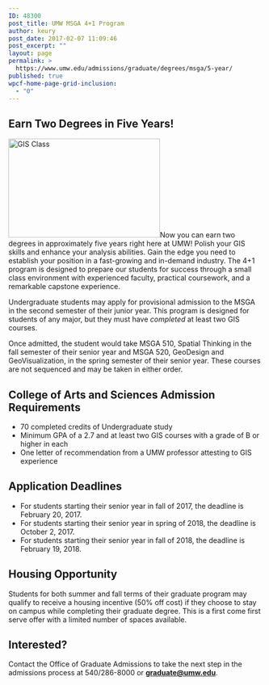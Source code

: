 ```yaml
---
ID: 48300
post_title: UMW MSGA 4+1 Program
author: keury
post_date: 2017-02-07 11:09:46
post_excerpt: ""
layout: page
permalink: >
  https://www.umw.edu/admissions/graduate/degrees/msga/5-year/
published: true
wpcf-home-page-grid-inclusion:
  - "0"
---
```

<h2><strong>Earn Two Degrees in Five Years!</strong></h2>
<img class="alignleft wp-image-48303 size-medium" src="http://www.umw.edu/admissions/wp-content/uploads/sites/6/2017/02/NS-GIS-6-300x196.jpg" alt="GIS Class" width="300" height="196" />Now you can earn two degrees in approximately five years right here at UMW! Polish your GIS skills and enhance your analysis abilities. Gain the edge you need to establish your position in a fast-growing and in-demand industry. The 4+1 program is designed to prepare our students for success through a small class environment with experienced faculty, practical coursework, and a remarkable capstone experience.

Undergraduate students may apply for provisional admission to the MSGA in the second semester of their junior year. This program is designed for students of any major, but they must have <em>completed</em> at least two GIS courses.

Once admitted, the student would take MSGA 510, Spatial Thinking in the fall semester of their senior year and MSGA 520, GeoDesign and GeoVisualization, in the spring semester of their senior year. These courses are not sequenced and may be taken in either order.
<h2>College of Arts and Sciences Admission Requirements</h2>
<ul>
 	<li>70 completed credits of Undergraduate study</li>
 	<li>Minimum GPA of a 2.7 and at least two GIS courses with a grade of B or higher in each</li>
 	<li>One letter of recommendation from a UMW professor attesting to GIS experience</li>
</ul>
<h2><strong>Application Deadlines</strong></h2>
<ul>
 	<li>For students starting their senior year in fall of 2017, the deadline is February 20, 2017.</li>
 	<li>For students starting their senior year in spring of 2018, the deadline is October 2, 2017.</li>
 	<li>For students starting their senior year in fall of 2018, the deadline is February 19, 2018.</li>
</ul>
<h2><strong>Housing Opportunity</strong></h2>
Students for both summer and fall terms of their graduate program may qualify to receive a housing incentive (50% off cost) if they choose to stay on campus while completing their graduate degree. This is a first come first serve offer with a limited number of spaces available.
<h2><strong>Interested?</strong></h2>
Contact the Office of Graduate Admissions to take the next step in the admissions process at 540/286-8000 or <a href="mailto:graduate@umw.edu"><strong>graduate@umw.edu</strong></a>.